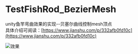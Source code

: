 # TestFishRod_BezierMesh
 unity鱼竿弯曲效果的实现--贝塞尔曲线控制mesh顶点  
具体介绍可阅读：[https://www.jianshu.com/p/332afb0fd10c](https://www.jianshu.com/p/332afb0fd10c)


![效果](https://upload-images.jianshu.io/upload_images/6536499-3bdb7d5524558fe8.gif?imageMogr2/auto-orient/strip|imageView2/2/w/640/format/webp)
